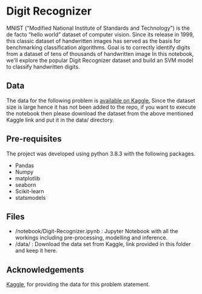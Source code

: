 # Digit Recognizer

MNIST ("Modified National Institute of Standards and Technology") is the de facto “hello world” dataset of computer vision. Since its release in 1999, this classic dataset of handwritten images has served as the basis for benchmarking classification algorithms.
Goal is to correctly identify digits from a dataset of tens of thousands of handwritten image
In this notebook, we'll explore the popular Digit Recognizer dataset and build an SVM model to classify handwritten digits.

## Data

The data for the following problem is [available on Kaggle.](https://www.kaggle.com/c/digit-recognizer) 
Since the dataset size is large hence it has not been added to the repo, if you want to execute the notebook then please download the dataset from the above mentioned Kaggle link and put it in the data/ directory.

## Pre-requisites

The project was developed using python 3.8.3 with the following packages.
- Pandas
- Numpy
- matplotlib
- seaborn
- Scikit-learn
- statsmodels


## Files
- /notebook/Digit-Recognizer.ipynb : Jupyter Notebook with all the workings including pre-processing, modelling and inference.
- /data/ : Download the data set from Kaggle, link provided in this folder and keep it here.


## Acknowledgements

[Kaggle](https://kaggle.com/), for providing the data for this problem statement.